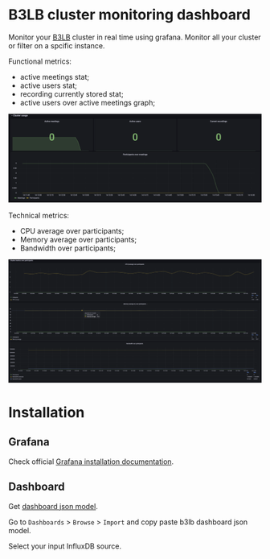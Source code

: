 # B3LB cluster monitoring dashboard

Monitor your [B3LB](https://github.com/SLedunois/b3lb) cluster in real time using grafana. Monitor all your cluster or filter on a spcific instance.

Functional metrics:
- active meetings stat;
- active users stat;
- recording currently stored stat;
- active users over active meetings graph;

<p align="center">
<img src="assets/cluster_usage.png" alt="Cluster usage" />
</p>

Technical metrics:
- CPU average over participants;
- Memory average over participants;
- Bandwidth over participants;

<p align="center">
<img src="assets/cluster_metrics.png" alt="Cluster metrics" />
</p>

# Installation
## Grafana
Check official [Grafana installation documentation](https://grafana.com/docs/grafana/latest/).

## Dashboard
Get [dashboard json model](https://github.com/SLedunois/b3lb-cluster-monitoring/blob/main/grafana/B3LB%20cluster%20monitoring.json).

Go to `Dashboards` > `Browse` > `Import` and copy paste b3lb dashboard json model.

Select your input InfluxDB source.